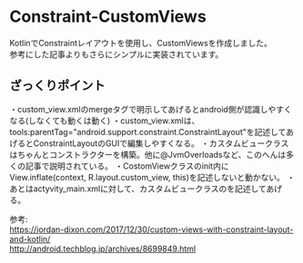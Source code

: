# Constraint-CustomViews

KotlinでConstraintレイアウトを使用し、CustomViewsを作成しました。  
参考にした記事よりもさらにシンプルに実装されています。

## ざっくりポイント  
・custom_view.xmlのmergeタグで明示してあげるとandroid側が認識しやすくなる(しなくても動くは動く)
・custom_view.xmlは、tools:parentTag="android.support.constraint.ConstraintLayout"を記述してあげるとConstraintLayoutのGUIで編集しやすくなる。
・カスタムビュークラスはちゃんとコンストラクターを構築。他に@JvmOverloadsなど、このへんは多くの記事で説明されている。
・CostomViewクラスのinit内にView.inflate(context, R.layout.custom_view, this)を記述しないと動かない。
・あとはactyvity_main.xmlに対して、カスタムビュークラスのを記述してあげる。

参考:  
https://jordan-dixon.com/2017/12/30/custom-views-with-constraint-layout-and-kotlin/  
http://android.techblog.jp/archives/8699849.html  
